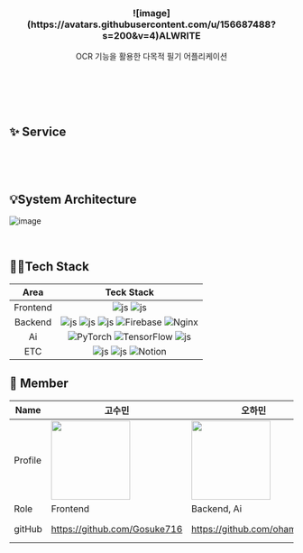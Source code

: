 
<div align = "center">
<br>
  
<h3> ![image](https://avatars.githubusercontent.com/u/156687488?s=200&v=4)ALWRITE </h3>

OCR 기능을 활용한 다목적 필기 어플리케이션<br>
<br> <br>

</div>

<br>
<br>



## ✨ Service
<div align = "center">
  
  
</div>
  
<br>

<div align="center">

</div>

</p>

<br>

## 💡System Architecture
![image](https://github.com/TUK-CE-capstone-2024-alwrite/.github/assets/113972482/df6047d5-65bb-4e1a-b107-66380558d652)

<br>

## 👩‍💻Tech Stack
|Area|Teck Stack|
|:----:|:-------:|
|Frontend| ![js](https://img.shields.io/badge/Swift-FA7343?style=for-the-badge&logo=swift&logoColor=white) ![js](https://img.shields.io/badge/Kotlin-0095D5?&style=for-the-badge&logo=kotlin&logoColor=white)|
|Backend| ![js](https://img.shields.io/badge/Python-3776AB?style=for-the-badge&logo=python&logoColor=white) ![js](https://img.shields.io/badge/Flask-000000?style=for-the-badge&logo=flask&logoColor=white) ![js](https://img.shields.io/badge/Amazon_AWS-232F3E?style=for-the-badge&logo=amazon-aws&logoColor=white) ![Firebase](https://img.shields.io/badge/Firebase-039BE5?style=for-the-badge&logo=Firebase&logoColor=white) ![Nginx](https://img.shields.io/badge/nginx-%23009639.svg?style=for-the-badge&logo=nginx&logoColor=white) |
|Ai| 	![PyTorch](https://img.shields.io/badge/PyTorch-%23EE4C2C.svg?style=for-the-badge&logo=PyTorch&logoColor=white) ![TensorFlow](https://img.shields.io/badge/TensorFlow-%23FF6F00.svg?style=for-the-badge&logo=TensorFlow&logoColor=white) ![js](https://img.shields.io/badge/Google_Cloud-4285F4?style=for-the-badge&logo=google-cloud&logoColor=white)|
|ETC| ![js](https://img.shields.io/badge/GitHub-100000?style=for-the-badge&logo=github&logoColor=white) ![js](https://img.shields.io/badge/Discord-7289DA?style=for-the-badge&logo=discord&logoColor=white) ![Notion](https://img.shields.io/badge/Notion-%23000000.svg?style=for-the-badge&logo=notion&logoColor=white) |

## 🧞 Member
| Name | 고수민 | 오하민 | 김민지 | 황선호 |
| --- | --- | --- | --- | --- |
| Profile | <img width="140px" src="https://avatars.githubusercontent.com/u/80901129?v=4"> | <img width="140px" src="https://avatars.githubusercontent.com/u/113972482?v=4"> | <img width="140px" src="https://avatars.githubusercontent.com/u/102501739?v=4"> | <img width="140px" src="https://avatars.githubusercontent.com/u/145864444?v=4"> |
| Role | Frontend | Backend, Ai | Backend, Ai | Frontend |
| gitHub | https://github.com/Gosuke716 | https://github.com/ohamin26 | https://github.com/min9-525 | https://github.com/ssssssssssun |
